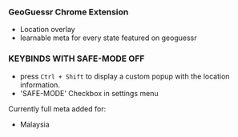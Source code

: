 ### GeoGuessr Chrome Extension ###
- Location overlay
- learnable meta for every state featured on geoguessr

### KEYBINDS WITH SAFE-MODE OFF ###
- press `Ctrl + Shift` to display a custom popup with the location information.
- 'SAFE-MODE' Checkbox in settings menu

Currently full meta added for:
- Malaysia
